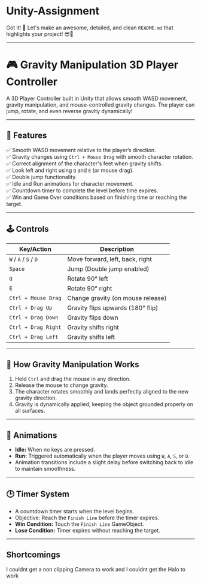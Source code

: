 # Unity-Assignment
Got it! 🎯 Let's make an awesome, detailed, and clean `README.md` that highlights your project! 😎🚀

---

# 🎮 **Gravity Manipulation 3D Player Controller**  
A 3D Player Controller built in Unity that allows smooth WASD movement, gravity manipulation, and mouse-controlled gravity changes. The player can jump, rotate, and even reverse gravity dynamically!

---

## 📌 **Features**
✅ Smooth WASD movement relative to the player’s direction.  
✅ Gravity changes using `Ctrl + Mouse Drag` with smooth character rotation.  
✅ Correct alignment of the character's feet when gravity shifts.  
✅ Look left and right using `Q` and `E` (or mouse drag).  
✅ Double jump functionality.  
✅ Idle and Run animations for character movement.  
✅ Countdown timer to complete the level before time expires.  
✅ Win and Game Over conditions based on finishing time or reaching the target.  


---

## 🕹️ **Controls**
| Key/Action        | Description                      |
|------------------|----------------------------------|
| `W` / `A` / `S` / `D` | Move forward, left, back, right |
| `Space`           | Jump (Double jump enabled)      |
| `Q`               | Rotate 90° left                 |
| `E`               | Rotate 90° right                |
| `Ctrl + Mouse Drag` | Change gravity (on mouse release) |
| `Ctrl + Drag Up`  | Gravity flips upwards (180° flip) |
| `Ctrl + Drag Down`| Gravity flips down               |
| `Ctrl + Drag Right` | Gravity shifts right             |
| `Ctrl + Drag Left`  | Gravity shifts left               |


---

## 🌌 **How Gravity Manipulation Works**
1. Hold `Ctrl` and drag the mouse in any direction.
2. Release the mouse to change gravity.
3. The character rotates smoothly and lands perfectly aligned to the new gravity direction.
4. Gravity is dynamically applied, keeping the object grounded properly on all surfaces.

---

## 🎥 **Animations**
- **Idle:** When no keys are pressed.  
- **Run:** Triggered automatically when the player moves using `W`, `A`, `S`, or `D`.  
- Animation transitions include a slight delay before switching back to idle to maintain smoothness.

---

## 🕒 **Timer System**
- A countdown timer starts when the level begins.
- Objective: Reach the `Finish Line` before the timer expires.
- **Win Condition:** Touch the `Finish Line` GameObject.
- **Lose Condition:** Timer expires without reaching the target.

---

## Shortcomings 
I couldnt get a non clipping Camera to work and I couldnt get the Halo to work 


